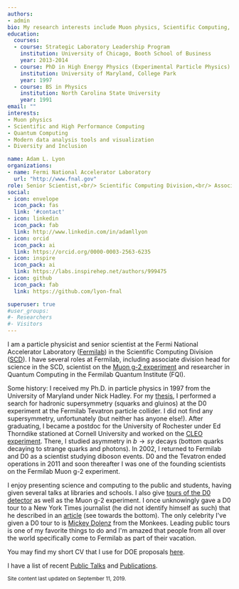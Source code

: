 ```yaml
---
authors:
- admin
bio: My research interests include Muon physics, Scientific Computing, and Quantum Computing.
education:
  courses:
  - course: Strategic Laboratory Leadership Program
    institution: University of Chicago, Booth School of Business
    year: 2013-2014
  - course: PhD in High Energy Physics (Experimental Particle Physics)
    institution: University of Maryland, College Park
    year: 1997
  - course: BS in Physics
    institution: North Carolina State University
    year: 1991
email: ""
interests:
- Muon physics
- Scientific and High Performance Computing
- Quantum Computing
- Modern data analysis tools and visualization
- Diversity and Inclusion

name: Adam L. Lyon
organizations:
- name: Fermi National Accelerator Laboratory
  url: "http://www.fnal.gov"
role: Senior Scientist,<br/> Scientific Computing Division,<br/> Associate Division Head for Science
social:
- icon: envelope
  icon_pack: fas
  link: '#contact'
- icon: linkedin
  icon_pack: fab
  link: http://www.linkedin.com/in/adamllyon
- icon: orcid
  icon_pack: ai
  link: https://orcid.org/0000-0003-2563-6235
- icon: inspire
  icon_pack: ai
  link: https://labs.inspirehep.net/authors/999475
- icon: github
  icon_pack: fab
  link: https://github.com/lyon-fnal

superuser: true
#user_groups:
#- Researchers
#- Visitors
---
```


I am a particle physicist and senior scientist at the Fermi National Accelerator Laboratory (<a href="http://www.fnal.gov">Fermilab</a>) in the Scientific Computing Division (<a href="http://computing.fnal.gov">SCD</a>). I have several roles at Fermilab, including associate division head for science in the SCD, scientist on the <a href="http://muon-g-2.fnal.gov">Muon g-2 experiment</a> and researcher in Quantum Computing in the Fermilab Quantum Institute (FQI). 

Some history: I received my Ph.D. in particle physics in 1997 from the University of Maryland under Nick Hadley. For my <a href="https://www.osti.gov/biblio/1421716">thesis</a>, I performed a search for hadronic supersymmetry (squarks and gluinos) at the D0 experiment at the Fermilab Tevatron particle collider. I did not find any supersymmetry, unfortunately (but neither has anyone else!). After graduating, I became a postdoc for the University of Rochester under Ed Thorndike stationed at Cornell University and worked on the <a href="https://en.wikipedia.org/wiki/CLEO_(particle_detector)">CLEO experiment</a>. There, I studied asymmetry in $b \rightarrow s\gamma$ decays (bottom quarks decaying to strange quarks and photons). In 2002, I returned to Fermilab and D0 as a scientist studying diboson events. D0 and the Tevatron ended operations in 2011 and soon thereafter I was one of the founding scientists on the Fermilab Muon g-2 experiment. 

I enjoy presenting science and computing to the public and students, having given several talks at libraries and schools.  I also give <a href="https://ed.fnal.gov/programs/tours/dzero.shtml">tours of the D0 detector</a> as well as the Muon g-2 experiment. I once unknowingly gave a D0 tour to a New York Times journalist (he did not identify himself as such) that he described in an <a href="https://www.nytimes.com/2018/05/28/travel/science-tourism-cern-fermilab.html">article</a> (see towards the bottom). The only celebrity I've given a D0 tour to is <a href="https://news.fnal.gov/2017/02/hey-hey-its-monkey-micky-dolenz/">Mickey Dolenz</a> from the Monkees. Leading public tours is one of my favorite things to do and I'm amazed that people from all over the world specifically come to Fermilab as part of their vacation. 

You may find my short CV that I use for DOE proposals <a href="files/lyon-doe-cv.pdf">here</a>.

I have a list of recent <a href="talks/">Public Talks</a> and <a href="publications/">Publications</a>. 

<small>Site content last updated on September 11, 2019.</small>